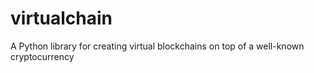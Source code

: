 # virtualchain
A Python library for creating virtual blockchains on top of a well-known cryptocurrency

